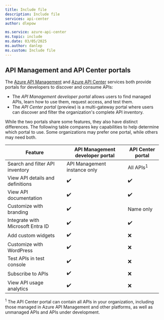 ```yaml
---
title: Include file
description: Include file
services: api-center
author: dlepow

ms.service: azure-api-center
ms.topic: include
ms.date: 03/05/2025
ms.author: danlep
ms.custom: Include file
---
```


## API Management and API Center portals

The [Azure API Management](../../api-management/api-management-key-concepts.md) and [Azure API Center](../overview.md) services both provide portals for developers to discover and consume APIs:

* The *API Management developer portal* allows users to find managed APIs, learn how to use them, request access, and test them.
* The *API Center portal* (preview) is a multi-gateway portal where  users can discover and filter the organization's complete API inventory.

While the two portals share some features, they also have distinct differences. The following table compares key capabilities to help determine which portal to use. Some organizations may prefer one portal, while others may need both.

| Feature | API Management developer portal | API Center portal |
| --- | --- | --- |
| Search and filter API inventory | API Management instance only | All APIs<sup>1</sup> |
| View API details and definitions | ✔️ | ✔️ |
| View API documentation | ✔️ | ✔️ |
| Customize with branding | ✔️ | Name only |
| Integrate with Microsoft Entra ID | ✔️ | ✔️ |
| Add custom widgets | ✔️ | ❌ |
| Customize with WordPress | ✔️ | ❌ |
| Test APIs in test console | ✔️ | ❌ |
| Subscribe to APIs | ✔️ | ❌ |
| View API usage analytics | ✔️ | ❌ |

<sup>1</sup> The API Center portal can contain all APIs in your organization, including those managed in Azure API Management and other platforms, as well as unmanaged APIs and APIs under development.